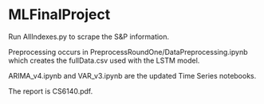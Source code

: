 # MLFinalProject


Run AllIndexes.py to scrape the S&P information.

Preprocessing occurs in PreprocessRoundOne/DataPreprocessing.ipynb which creates the fullData.csv used with the LSTM model.

ARIMA_v4.ipynb and VAR_v3.ipynb are the updated Time Series notebooks.

The report is CS6140.pdf. 

